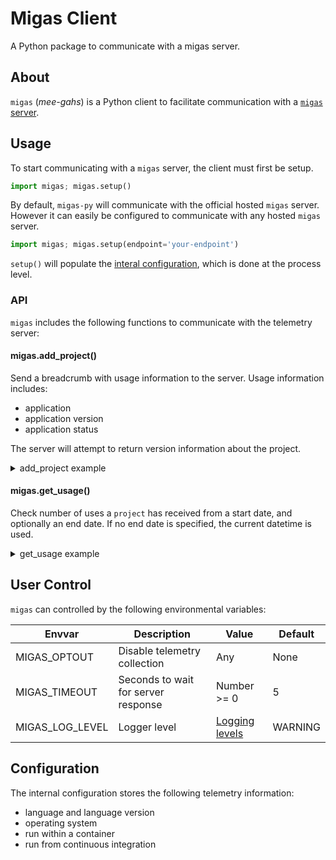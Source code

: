 # Migas Client

A Python package to communicate with a migas server.

## About

`migas` (*mee-gahs*) is a Python client to facilitate communication with a [`migas` server](https://github.com/nipreps/migas-server).


## Usage

To start communicating with a `migas` server, the client must first be setup.

```python
import migas; migas.setup()
```

By default, `migas-py` will communicate with the official hosted `migas` server.
However it can easily be configured to communicate with any hosted `migas` server.

```python
import migas; migas.setup(endpoint='your-endpoint')
```

`setup()` will populate the [interal configuration](#configuration), which is done at the process level.

### API

`migas` includes the following functions to communicate with the telemetry server:

#### migas.add_project()

Send a breadcrumb with usage information to the server.
Usage information includes:
 - application
 - application version
 - application status

The server will attempt to return version information about the project.

<details>
<summary>add_project example</summary>

```python
>>> add_project('nipreps/migas-py', '0.0.1')
{'bad_versions': [],
 'cached': True,
 'latest_version': '0.0.4',
 'message': '',
 'success': True}
```

</details>


#### migas.get_usage()

Check number of uses a `project` has received from a start date, and optionally an end date.
If no end date is specified, the current datetime is used.

<details>
<summary>get_usage example</summary>

```python
>>> get_usage('nipreps/migas-py', '2022-07-01')
{'hits': 7, 'message': '', 'unique': False, 'success': True}
```

</details>

## User Control

`migas` can controlled by the following environmental variables:

| Envvar | Description | Value | Default |
| ---- | ---- | ---- | ---- |
| MIGAS_OPTOUT | Disable telemetry collection | Any | None
| MIGAS_TIMEOUT | Seconds to wait for server response | Number >= 0 | 5
| MIGAS_LOG_LEVEL | Logger level | [Logging levels](https://docs.python.org/3/library/logging.html#levels) | WARNING


## Configuration

The internal configuration stores the following telemetry information:

- language and language version
- operating system
- run within a container
- run from continuous integration
